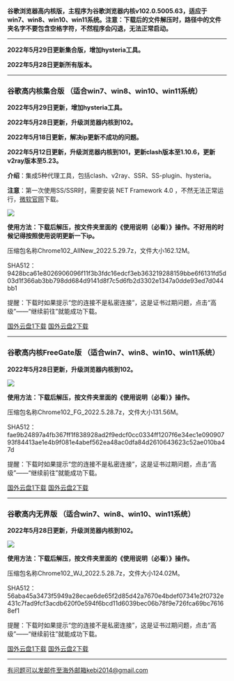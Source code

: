 **谷歌浏览器高内核版，主程序为谷歌浏览器内核v102.0.5005.63，适应于win7、win8、win10、win11系统。注意：下载后的文件解压时，路径中的文件夹名字不要包含空格字符，不然程序会闪退，无法正常启动。**

***

**2022年5月29日更新集合版，增加hysteria工具。**

**2022年5月28日更新所有版本。**

***

### 谷歌高内核集合版  （适合win7、win8、win10、win11系统）

**2022年5月29日更新，增加hysteria工具。**

**2022年5月28日更新，升级浏览器内核到102。**

**2022年5月18日更新，解决ip更新不成功的问题。**

**2022年5月12日更新，升级浏览器内核到101，更新clash版本至1.10.6，更新v2ray版本至5.23。**

**介绍**：集成5种代理工具，包括clash、v2ray、SSR、SS-plugin、hysteria。

**注意**：第一次使用SS/SSR时，需要安装 NET Framework 4.0 ，不然无法正常运行，[微软官网](https://www.microsoft.com/zh-cn/download/details.aspx?id=17718)下载。

![](https://fastly.jsdelivr.net/gh/Alvin9999/pac2/softimag/chrome1020528.png)

**使用方法：下载后解压，按文件夹里面的《使用说明（必看）》操作。不好用的时候记得按照使用说明更新一下ip。**

压缩包名称Chrome102_AllNew_2022.5.29.7z，文件大小162.12M。

SHA512：9428bca61e8026906096f11f3b3fdc16edcf3eb363219288159bbe6f6131fd5d03d1f366ab3bb798dd684d9141d8f7c5d6fb2d3302e1347a0dde93ed7d044bb1

提醒：下载时如果提示“您的连接不是私密连接”，这是证书过期问题，点击“高级”——“继续前往”就能成功下载。

[国外云盘1下载](https://tr601.free4444.xyz/Chrome102_AllNew_2022.5.29.7z) 
[国外云盘2下载](https://tr201.free4444.xyz/Chrome102_AllNew_2022.5.29.7z) 

***

### 谷歌高内核FreeGate版  （适合win7、win8、win10、win11系统）

**2022年5月28日更新，升级浏览器内核到102。**

![](https://fastly.jsdelivr.net/gh/Alvin9999/pac2/softimag/chrome9611282.PNG)

**使用方法：下载后解压，按文件夹里面的《使用说明（必看）》操作。**

压缩包名称Chrome102_FG_2022.5.28.7z，文件大小131.56M。

SHA512：fae9b24897a4fb367ff1f838928ad2f9edcf0cc0334ff1207f6e34ec1e09090793f84413ae1e4b9f081e4abef562ea48ac0dfa84d2610643623c52ae010ba47d

提醒：下载时如果提示“您的连接不是私密连接”，这是证书过期问题，点击“高级”——“继续前往”就能成功下载。

[国外云盘1下载](https://tr601.free4444.xyz/Chrome102_FG_2022.5.28.7z) 
[国外云盘2下载](https://tr201.free4444.xyz/Chrome102_FG_2022.5.28.7z) 

***

### 谷歌高内无界版  （适合win7、win8、win10、win11系统）

**2022年5月28日更新，升级浏览器内核到102。**

![](https://fastly.jsdelivr.net/gh/Alvin9999/pac2/softimag/chrome9611283.PNG)

**使用方法：下载后解压，按文件夹里面的《使用说明（必看）》操作。**

压缩包名称Chrome102_WJ_2022.5.28.7z，文件大小124.02M。

SHA512：56aba45a3473f5949a28ecae6de65f2d85d42a7670e4bdef07341e2f0732e431c7fad9fcf3acdb620f0e594f6bcd11d6039bec06b78f9e726fca69bc76168ef1

提醒：下载时如果提示“您的连接不是私密连接”，这是证书过期问题，点击“高级”——“继续前往”就能成功下载。

[国外云盘1下载](https://tr601.free4444.xyz/Chrome102_WJ_2022.5.28.7z) 
[国外云盘2下载](https://tr201.free4444.xyz/Chrome102_WJ_2022.5.28.7z) 


***

有问题可以发邮件至海外邮箱kebi2014@gmail.com